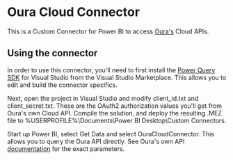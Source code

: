 # Oura Cloud Connector
This is a Custom Connector for Power BI to access [Oura's](https://ouraring.com) Cloud APIs.

## Using the connector
In order to use this connector, you'll need to first install the [Power Query SDK](https://marketplace.visualstudio.com/items?itemName=Dakahn.PowerQuerySDK) for Visual Studio from the Visual Studio Marketplace. This allows you to edit and build the connector specifics.

Next, open the project in Visual Studio and modify client_id.txt and client_secret.txt. These are the OAuth2 authorization values you'll get from Oura's own Cloud API. Compile the solution, and deploy the resulting .MEZ file to %USERPROFILE%\Documents\Power BI Desktop\Custom Connectors\. 

Start up Power BI, select Get Data and select OuraCloudConnector. This allows you to query the Oura API directly. See Oura's own API [documentation](https://cloud.ouraring.com/docs/daily-summaries) for the exact parameters. 
